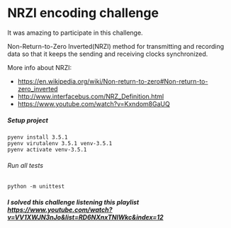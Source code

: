# NRZI encoding challenge

It was amazing to participate in this challenge.

Non-Return-to-Zero Inverted(NRZI) method for transmitting and recording data so that it keeps the sending and receiving clocks synchronized. 

More info about NRZI:

* https://en.wikipedia.org/wiki/Non-return-to-zero#Non-return-to-zero_inverted
* http://www.interfacebus.com/NRZ_Definition.html
* https://www.youtube.com/watch?v=Kxndom8GaUQ

##### Setup project

```
pyenv install 3.5.1
pyenv virutalenv 3.5.1 venv-3.5.1
pyenv activate venv-3.5.1
``` 

###### Run all tests
```
python -m unittest
```

##### I solved this challenge listening this playlist https://www.youtube.com/watch?v=VV1XWJN3nJo&list=RD6NXnxTNIWkc&index=12


